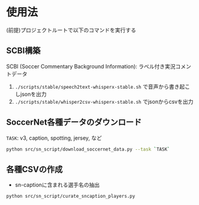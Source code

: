 # 使用法

(前提)プロジェクトルートで以下のコマンドを実行する

## SCBI構築

SCBI (Soccer Commentary Background Information): ラベル付き実況コメントデータ

1. `./scripts/stable/speech2text-whisperx-stable.sh` で音声から書き起こしjsonを出力
2. `./scripts/stable/whisper2csv-whisperx-stable.sh` でjsonからcsvを出力

## SoccerNet各種データのダウンロード

`TASK`: v3, caption, spotting, jersey, など

```sh
python src/sn_script/download_soccernet_data.py --task `TASK`
```

## 各種CSVの作成

- sn-captionに含まれる選手名の抽出

```sh
python src/sn_script/curate_sncaption_players.py
```
